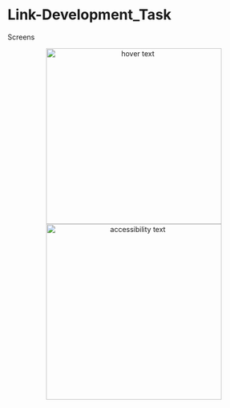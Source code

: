 # Link-Development_Task
Screens

<p align="center">
  <img src="https://drive.google.com/file/d/14DaDXsLvVtFvQ9LwiKnfo-mDY3fMyh3H/view?usp=sharing" width="350" title="hover text">
  <img src="https://drive.google.com/file/d/14DaDXsLvVtFvQ9LwiKnfo-mDY3fMyh3H/view?usp=sharing" width="350" alt="accessibility text">
</p>
